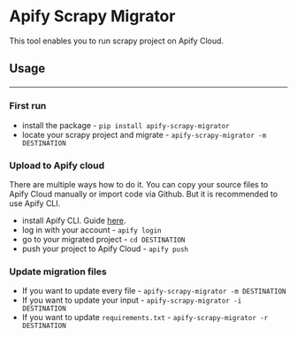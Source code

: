 # Apify Scrapy Migrator
This tool enables you to run scrapy project on Apify Cloud.

## Usage <hr>

### First run
- install the package - `pip install apify-scrapy-migrator`
- locate your scrapy project and migrate - `apify-scrapy-migrator -m DESTINATION`

### Upload to Apify cloud
There are multiple ways how to do it. You can copy your source files to Apify Cloud manually or import code via Github. But it is recommended to use Apify CLI.
- install Apify CLI. Guide [here](https://docs.apify.com/cli#installation).
- log in with your account - `apify login`
- go to your migrated project - `cd DESTINATION`
- push your project to Apify Cloud - `apify push`

### Update migration files
- If you want to update every file - `apify-scrapy-migrator -m DESTINATION`
- If you want to update your input - `apify-scrapy-migrator -i DESTINATION`
- If you want to update `requirements.txt` - `apify-scrapy-migrator -r DESTINATION`
